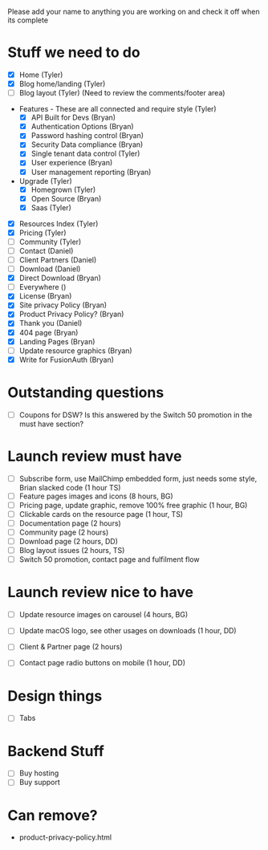 Please add your name to anything you are working on and check it off when its complete

Stuff we need to do
====
* [x] Home (Tyler)
* [x] Blog home/landing (Tyler)
* [ ] Blog layout (Tyler) (Need to review the comments/footer area)
* Features - These are all connected and require style (Tyler)
  + [x] API Built for Devs (Bryan)
  + [x] Authentication Options (Bryan)
  + [x] Password hashing control (Bryan)
  + [x] Security Data compliance (Bryan)
  + [x] Single tenant data control (Tyler)
  + [x] User experience (Bryan)
  + [x] User management reporting (Bryan)
* Upgrade (Tyler)
  + [x] Homegrown (Tyler)
  + [x] Open Source (Bryan)
  + [x] Saas (Tyler)
* [x] Resources Index (Tyler)
* [x] Pricing (Tyler)
* [ ] Community (Tyler)
* [ ] Contact (Daniel)
* [ ] Client Partners (Daniel)
* [ ] Download (Daniel)
* [x] Direct Download (Bryan)
* [ ] Everywhere ()
* [x] License (Bryan)
* [x] Site privacy Policy (Bryan)
* [x] Product Privacy Policy? (Bryan)
* [x] Thank you (Daniel)
* [x] 404 page (Bryan)
* [x] Landing Pages (Bryan)
* [ ] Update resource graphics (Bryan)
* [x] Write for FusionAuth (Bryan)

Outstanding questions
====
* [ ] Coupons for DSW? Is this answered by the Switch 50 promotion in the must have section?

Launch review must have
====
* [ ] Subscribe form, use MailChimp embedded form, just needs some style, Brian slacked code (1 hour TS)
* [ ] Feature pages images and icons (8 hours, BG)
* [ ] Pricing page, update graphic, remove 100% free graphic (1 hour, BG)
* [ ] Clickable cards on the resource page (1 hour, TS)
* [ ] Documentation page (2 hours)
* [ ] Community page (2 hours)
* [ ] Download page (2 hours, DD)
* [ ] Blog layout issues (2 hours, TS)
* [ ] Switch 50 promotion, contact page and fulfilment flow

Launch review nice to have
====
* [ ] Update resource images on carousel (4 hours, BG)
* [ ] Update macOS logo, see other usages on downloads (1 hour, DD)
* [ ] Client & Partner page (2 hours)
* [ ] Contact page radio buttons on mobile (1 hour, DD)


Design things
====
* [ ] Tabs 


Backend Stuff
====
* [ ] Buy hosting
* [ ] Buy support

Can remove?
====
* product-privacy-policy.html
